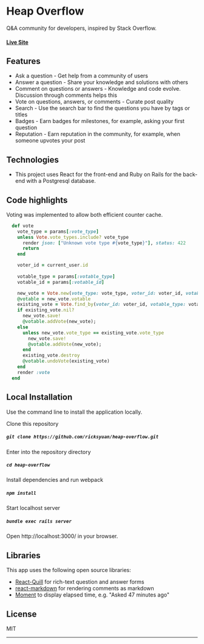 # Heap Overflow

Q&A community for developers, inspired by Stack Overflow.

#### [Live Site](https://www.heapoverflow.io/)

## Features
+ Ask a question - Get help from a community of users
+ Answer a question - Share your knowledge and solutions with others
+ Comment on questions or answers - Knowledge and code evolve. Discussion through comments helps this
+ Vote on questions, answers, or comments - Curate post quality
+ Search - Use the search bar to find the questions you have by tags or titles
+ Badges - Earn badges for milestones, for example, asking your first question
+ Reputation - Earn reputation in the community, for example, when someone upvotes your post

## Technologies
+ This project uses React for the front-end and Ruby on Rails for the back-end with a Postgresql database.

## Code highlights
Voting was implemented to allow both efficient counter cache.
```ruby
  def vote
    vote_type = params[:vote_type]
    unless Vote.vote_types.include? vote_type
      render json: ["Unknown vote type #{vote_type}"], status: 422
      return
    end

    voter_id = current_user.id
    
    votable_type = params[:votable_type]
    votable_id = params[:votable_id]

    new_vote = Vote.new(vote_type: vote_type, voter_id: voter_id, votable_type: votable_type, votable_id: votable_id)
    @votable = new_vote.votable
    existing_vote = Vote.find_by(voter_id: voter_id, votable_type: votable_type, votable_id: votable_id)
    if existing_vote.nil?
      new_vote.save!
      @votable.addVote(new_vote);
    else
      unless new_vote.vote_type == existing_vote.vote_type
        new_vote.save!
        @votable.addVote(new_vote);
      end
      existing_vote.destroy
      @votable.undoVote(existing_vote)
    end
    render :vote
  end
```

## Local Installation

Use the command line to install the application locally.

Clone this repository
##### `git clone https://github.com/ricksyuan/heap-overflow.git`

Enter into the repository directory
##### `cd heap-overflow`

Install dependencies and run webpack
##### `npm install`

Start localhost server
##### `bundle exec rails server`

Open http://localhost:3000/ in your browser.

## Libraries

This app uses the following open source libraries:

+ [React-Quill](https://github.com/zenoamaro/react-quill) for rich-text question and answer forms
+ [react-markdown](https://github.com/rexxars/react-markdown) for rendering comments as markdown
+ [Moment](http://momentjs.com/) to display elapsed time, e.g. "Asked 47 minutes ago"

## License

MIT

---